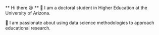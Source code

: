 ** Hi there 😃 **
🌵 I am a doctoral student in Higher Education at the University of Arizona.

📖 I am passionate about using data science methodologies to approach educational research.
